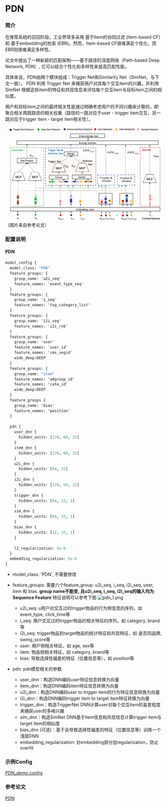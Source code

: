 # PDN

### 简介

在推荐系统的召回阶段，工业界常多采用 基于Item的协同过滤 (Item-based CF) 和 基于embedding的检索 (EBR)。然而，Item-based CF很难满足个性化，而EBR则很难满足多样性。

论文中提出了一种新颖的匹配架构——基于路径的深度网络（Path-based Deep Network, PDN）, 它可以结合个性化和多样性来提高匹配性能。

具体来说，PDN由两个模块组成：Trigger Net和Similarity Net（SimNet，与下文一致）。 PDN 利用 Trigger Net 来捕获用户对其每个交互item的兴趣，并利用 SimNet 根据这些item的特征和共现信息来评估每个交互item与目标item之间的相似度。

用户和目标item之间的最终相关性是通过明确考虑用户的不同兴趣来计算的，即聚合相关两跳路径的相关权重（路径的一跳对应于user - trigger item交互，另一跳对应于trigger item - target item相关性）。

![pdn.png](../../images/models/pdn.jpg)
（图片来自参考论文）

### 配置说明

#### PDN

```protobuf
model_config {
  model_class: "PDN"
  feature_groups: {
    group_name: 'u2i_seq'
    feature_names: 'event_type_seq'
  }
  feature_groups: {
    group_name: 'i_seq'
    feature_names: 'tag_category_list'
  }
  feature_groups: {
    group_name: 'i2i_seq'
    feature_names: 'i2i_rnk'
  }
  feature_groups: {
    group_name: 'user'
    feature_names: 'user_id'
    feature_names: 'cms_segid'
    wide_deep:DEEP
  }
  feature_groups: {
    group_name: "item"
    feature_names: 'adgroup_id'
    feature_names: 'cate_id'
    wide_deep:DEEP
  }
  feature_groups {
    group_name: 'bias'
    feature_names: 'position'
  }

  pdn {
    user_dnn {
      hidden_units: [128, 64, 32]
    }
    item_dnn {
      hidden_units: [128, 64, 32]
    }
    u2i_dnn {
      hidden_units: [64, 32]
    }
    i2i_dnn {
      hidden_units: [128, 64, 32]
    }
    trigger_dnn {
      hidden_units: [64, 32, 1]
    }
    sim_dnn {
      hidden_units: [64, 32, 1]
    }
    bias_dnn {
      hidden_units: [32, 32, 1]
    }

    l2_regularization: 1e-6
  }
  embedding_regularization: 5e-6
}
```

- model_class: 'PDN', 不需要修改

- feature_groups: 需要六个feature_group: u2i_seq, i_seq, i2i_seq, user, item 和 bias.
  **group name不能变, 且u2i_seq, i_seq, i2i_seq的输入均为Sequence Feature**
  特征说明可以参考下图
  ![pdn_1.png](../../images/models/pdn_1.jpg)

  - u2i_seq: u用户对交互过的trigger物品的行为侧信息的序列，如 event_type, click_time等
  - i_seq: 用户交互过的trigger物品的相关特征的序列，如 category, brand等
  - i2i_seq: trigger物品到target物品的统计特征和共现特征，如 是否同品牌, swing_score等
  - user: 用户侧相关特征，如 age, sex等
  - item: 物品侧相关特征，如 category, brand等
  - bias: 导致选择性偏差的特征（位置信息等），如 position等

- pdn: pdn模型相关的参数

  - user_dnn：构造DNN编码user特征信息转换为向量
  - item_dnn：构造DNN编码item特征信息转换为向量
  - u2i_dnn：构造DNN编码user to trigger item的行为特征信息转换为向量
  - i2i_dnn：构造DNN编码trigger item to target item特征转换为向量
  - trigger_dnn：构造TriggerNet DNN计算user对每个交互item的喜爱程度来捕获user的多峰兴趣
  - sim_dnn：构造SimNet DNN基于item信息和共现信息计算trigger item与target item的相似度
  - bias_dnn (可选)：基于会导致选择性偏差的特征（位置信息等）训练一个浅层DNN
  - embedding_regularization: 对embedding部分加regularization，防止overfit

### 示例Config

[PDN_demo.config](../../../samples/model_config/pdn_on_taobao.config)

### 参考论文

[PDN](https://arxiv.org/abs/2105.08246)
